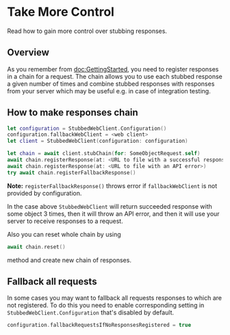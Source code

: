 # Take More Control

Read how to gain more control over stubbing responses.

## Overview

As you remember from <doc:GettingStarted>, you need to register responses in a chain for a request.
The chain allows you to use each stubbed response a given number of times and combine stubbed 
responses with responses from your server which may be useful e.g. in case of integration testing.

## How to make responses chain

```swift
let configuration = StubbedWebClient.Configuration()
configuration.fallbackWebClient = <web client>
let client = StubbedWebClient(configuration: configuration)

let chain = await client.stubChain(for: SomeObjectRequest.self)
await chain.registerResponse(at: <URL to file with a successful response>, usageCount: 3)
await chain.registerResponse(at: <URL to file with an API error>)
try await chain.registerFallbackResponse()
```

**Note:** `registerFallbackResponse()` throws error if `fallbackWebClient` is not provided by 
configuration.

In the case above `StubbedWebClient` will return succeeded response with some object 3 times, then it 
will throw an API error, and then it will use your server to receive responses to a request.

Also you can reset whole chain by using 
```swift  
await chain.reset()
``` 
method and create new chain of responses.

## Fallback all requests

In some cases you may want to fallback all requests responses to which are not registered. To do 
this you need to enable corresponding setting in `StubbedWebClient.Configuration` that's disabled 
by default.

```swift
configuration.fallbackRequestsIfNoResponsesRegistered = true
```

